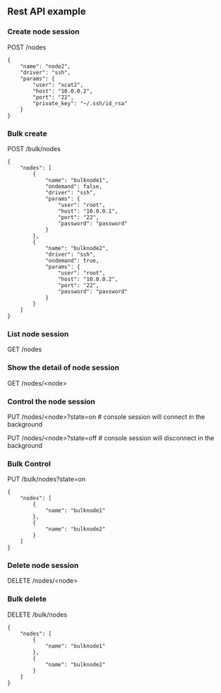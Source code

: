 ## Rest API example

### Create node session
POST /nodes
```
{
    "name": "node2",
    "driver": "ssh",
    "params": {
        "user": "xcat2",
        "host": "10.0.0.2",
        "port": "22",
        "private_key": "~/.ssh/id_rsa"
    }
}
```

### Bulk create
POST /bulk/nodes
```
{
    "nodes": [
        {
            "name": "bulknode1",
            "ondemand": false,
            "driver": "ssh",
            "params": {
                "user": "root",
                "host": "10.0.0.1",
                "port": "22",
                "password": "password"
            }
        },
        {
            "name": "bulknode2",
            "driver": "ssh",
            "ondemand": true,
            "params": {
                "user": "root",
                "host": "10.0.0.2",
                "port": "22",
                "password": "password"
            }
        }
    ]
}
```
### List node session
GET /nodes

### Show the detail of node session
GET /nodes/\<node\>

### Control the node session
PUT /nodes/\<node\>?state=on    # console session will connect in the background

PUT /nodes/\<node\>?state=off   # console session will disconnect in the background

### Bulk Control
PUT /bulk/nodes?state=on
```
{
    "nodes": [
        {
            "name": "bulknode1"
        },
        {
            "name": "bulknode2"
        }
    ]
}
```

### Delete node session
DELETE /nodes/\<node\>

### Bulk delete
DELETE /bulk/nodes
```
{
    "nodes": [
        {
            "name": "bulknode1"
        },
        {
            "name": "bulknode2"
        }
    ]
}
```
